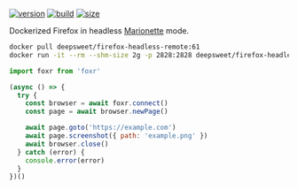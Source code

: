 [![version](https://img.shields.io/badge/firefox-61-green.svg?style=flat-square)](https://packages.ubuntu.com/bionic/firefox) [![build](https://img.shields.io/docker/build/deepsweet/firefox-headless-remote.svg?label=build&style=flat-square)](https://hub.docker.com/r/deepsweet/firefox-headless-remote/) [![size](https://img.shields.io/microbadger/image-size/deepsweet/firefox-headless-remote.svg?label=size&style=flat-square)](https://microbadger.com/images/deepsweet/firefox-headless-remote)

Dockerized Firefox in headless [Marionette](https://vakila.github.io/blog/marionette-act-i-automation/) mode.

```sh
docker pull deepsweet/firefox-headless-remote:61
docker run -it --rm --shm-size 2g -p 2828:2828 deepsweet/firefox-headless-remote:61
```

```js
import foxr from 'foxr'

(async () => {
  try {
    const browser = await foxr.connect()
    const page = await browser.newPage()

    await page.goto('https://example.com')
    await page.screenshot({ path: 'example.png' })
    await browser.close()
  } catch (error) {
    console.error(error)
  }
})()
```
